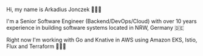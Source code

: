 Hi, my name is Arkadius Jonczek 🙋🏻‍♂️

I'm a Senior Software Engineer (Backend/DevOps/Cloud) with over 10 years experience in building software systems located in NRW, Germany 🇩🇪

Right now I'm working with Go and Knative in AWS using Amazon EKS, Istio, Flux and Terraform 👨🏻‍💻

<!--
**arkadiusjonczek/arkadiusjonczek** is a ✨ _special_ ✨ repository because its `README.md` (this file) appears on your GitHub profile.

Here are some ideas to get you started:

- 🔭 I’m currently working on ...
- 🌱 I’m currently learning ...
- 👯 I’m looking to collaborate on ...
- 🤔 I’m looking for help with ...
- 💬 Ask me about ...
- 📫 How to reach me: ...
- 😄 Pronouns: ...
- ⚡ Fun fact: ...
-->
